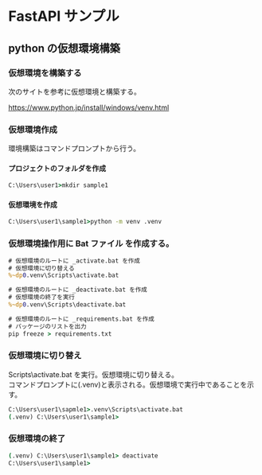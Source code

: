 ﻿# FastAPI サンプル

## python の仮想環境構築

### 仮想環境を構築する

次のサイトを参考に仮想環境と構築する。

https://www.python.jp/install/windows/venv.html

### 仮想環境作成

環境構築はコマンドプロンプトから行う。

#### プロジェクトのフォルダを作成

```cmd
C:\Users\user1>mkdir sample1
```

#### 仮想環境を作成

```cmd
C:\Users\user1\sample1>python -m venv .venv
```

### 仮想環境操作用に Bat ファイル を作成する。

```bat
# 仮想環境のルートに _activate.bat を作成
# 仮想環境に切り替える
%~dp0.venv\Scripts\activate.bat
```

```bat
# 仮想環境のルートに _deactivate.bat を作成
# 仮想環境の終了を実行
%~dp0.venv\Scripts\deactivate.bat
```

```bat
# 仮想環境のルートに _requirements.bat を作成
# パッケージのリストを出力
pip freeze > requirements.txt
```

### 仮想環境に切り替え

Scripts\activate.bat を実行。仮想環境に切り替える。  
コマンドプロンプトに(.venv)と表示される。仮想環境で実行中であることを示す。

```cmd
C:\Users\user1\sapmle1>.venv\Scripts\activate.bat
(.venv) C:\Users\user1\sample1>
```

### 仮想環境の終了

```cmd
(.venv) C:\Users\user1\sample1> deactivate
C:\Users\user1\sample1>
```
